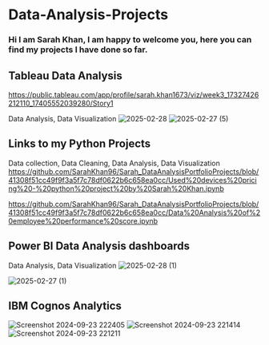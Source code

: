 # Data-Analysis-Projects
### Hi I am Sarah Khan, I am happy to welcome you, here you can find my projects I have done so far.

## Tableau Data Analysis
https://public.tableau.com/app/profile/sarah.khan1673/viz/week3_17327426212110_17405552039280/Story1

Data Analysis, Data Visualization
![2025-02-28](https://github.com/user-attachments/assets/1175b01c-e4e0-4c58-9951-fc3cdb6253e8)
![2025-02-27 (5)](https://github.com/user-attachments/assets/2687a643-6c4c-40bb-8a5f-76b33c43b65b)

## Links to my Python Projects

Data collection, Data Cleaning, Data Analysis, Data Visualization
https://github.com/SarahKhan96/Sarah_DataAnalysisPortfolioProjects/blob/41308f51cc49f9f3a5f7c78df0622b6c658ea0cc/Used%20devices%20pricing%20-%20python%20project%20by%20Sarah%20Khan.ipynb

https://github.com/SarahKhan96/Sarah_DataAnalysisPortfolioProjects/blob/41308f51cc49f9f3a5f7c78df0622b6c658ea0cc/Data%20Analysis%20of%20employee%20performance%20score.ipynb

## Power BI Data Analysis dashboards
Data Analysis, Data Visualization
![2025-02-28 (1)](https://github.com/user-attachments/assets/1a26d7e1-4e84-4f34-a6d5-625bcd219f88)

![2025-02-27 (1)](https://github.com/user-attachments/assets/cb97e99c-e873-4e14-904c-d53dd0436ba3)

## IBM Cognos Analytics
![Screenshot 2024-09-23 222405](https://github.com/user-attachments/assets/6d60d390-4333-4cf0-a645-a627ac7c53d9)
![Screenshot 2024-09-23 221414](https://github.com/user-attachments/assets/4c895a20-2bb9-483b-98e9-9d5136da56ed)
![Screenshot 2024-09-23 221211](https://github.com/user-attachments/assets/4924cbd2-2433-49df-8cc1-af857ec20035)







